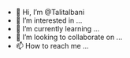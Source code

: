 - 👋 Hi, I’m @Talitalbani
- 👀 I’m interested in ...
- 🌱 I’m currently learning ...
- 💞️ I’m looking to collaborate on ...
- 📫 How to reach me ...

<!---
Talitalbani/Talitalbani is a ✨ special ✨ repository because its `README.md` (this file) appears on your GitHub profile.
You can click the Preview link to take a look at your changes.
--->
